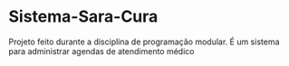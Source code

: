 # Sistema-Sara-Cura
Projeto feito durante a disciplina de programação modular. É um sistema para administrar agendas de atendimento médico

